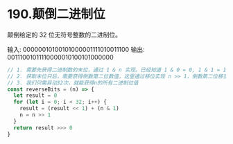 # 190.颠倒二进制位
颠倒给定的 32 位无符号整数的二进制位。

输入: 00000010100101000001111010011100
输出: 00111001011110000010100101000000

```js
// 1. 需要先获得二进制数的末位，通过 1 & n 实现。已经知道 1 & 0 = 0, 1 & 1 = 1
// 2. 获取末位只后，需要获得倒数第二位数值，这里通过移位实现 n >> 1，倒数第二位移至末位
// 3. 我们只需异动32次，就能获得n的所有二进制位值
const reverseBits = (n) => {
  let result = 0
  for (let i = 0; i < 32; i++) {
    result = (result << 1) + (n & 1)
    n = n >> 1
  }
  return result >>> 0
}
```